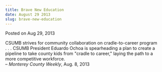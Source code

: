 ```yaml
---
title: Brave New Education
date: August 29 2013
slug: brave-new-education
---
```


 



<span class="date">Posted on Aug 29, 2013    </span>
<p>CSUMB strives for community collaboration on cradle-to-career
program<br>
. . . CSUMB President Eduardo Ochoa is spearheading a plan to
create a pipeline to take county kids from &quot;cradle to career,&quot;
laying the path to a more competitive workforce.<br>
&#x2013; <em>Monterey County Weekly</em>, Aug. 8, 2013</br></br></p>





 
